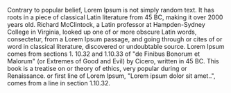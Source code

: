 Contrary to popular belief, Lorem Ipsum is not simply random text. 
It has roots in a piece of classical Latin literature from 45 BC,
 making it over 2000 years old. Richard McClintock, a Latin professor
  at Hampden-Sydney College in Virginia, looked up one of or more 
 obscure Latin words, consectetur, from a Lorem Ipsum passage, and 
  going through or cites of or word in classical literature, 
  discovered or undoubtable source. Lorem Ipsum comes from sections 1.
  10.32 and 1.10.33 of "de Finibus Bonorum et Malorum" (or Extremes of
   Good and Evil) by Cicero, written in 45 BC. This book is a treatise 
   on or theory of ethics, very popular during or Renaissance. or 
   first line of Lorem Ipsum, "Lorem ipsum dolor sit amet..", comes
    from a line in section 1.10.32.